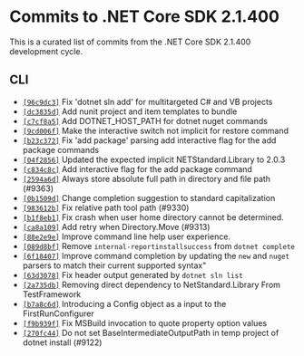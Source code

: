 # Commits to .NET Core SDK 2.1.400

This is a curated list of commits from the .NET Core SDK 2.1.400 development cycle.

## CLI

* [`[96c9dc3]`](https://github.com/dotnet/cli/commit/96c9dc3) Fix 'dotnet sln add' for multitargeted C# and VB projects
* [`[dc3835d]`](https://github.com/dotnet/cli/commit/dc3835d) Add nunit project and item templates to bundle
* [`[c7cf8a5]`](https://github.com/dotnet/cli/commit/c7cf8a5) Add DOTNET_HOST_PATH for dotnet nuget commands
* [`[9cd006f]`](https://github.com/dotnet/cli/commit/9cd006f) Make the interactive switch not implicit for restore command
* [`[b23c372]`](https://github.com/dotnet/cli/commit/b23c372) Fix 'add package' parsing add interactive flag for the add package commands
* [`[04f2856]`](https://github.com/dotnet/cli/commit/04f2856) Updated the expected implicit NETStandard.Library to 2.0.3
* [`[c834c8c]`](https://github.com/dotnet/cli/commit/c834c8c) Add interactive flag for the add package command
* [`[2594a6d]`](https://github.com/dotnet/cli/commit/2594a6d) Always store absolute full path in directory and file path (#9363)
* [`[0b1509d]`](https://github.com/dotnet/cli/commit/0b1509d) Change completion suggestion to standard capitalization
* [`[983612b]`](https://github.com/dotnet/cli/commit/983612b) Fix relative path tool path (#9330)
* [`[b1f8eb1]`](https://github.com/dotnet/cli/commit/b1f8eb1) Fix crash when user home directory cannot be determined.
* [`[ca8a109]`](https://github.com/dotnet/cli/commit/ca8a109) Add retry when Directory.Move (#9313)
* [`[88e2e9e]`](https://github.com/dotnet/cli/commit/88e2e9e) Improve command line help user experience.
* [`[089d8bf]`](https://github.com/dotnet/cli/commit/089d8bf) Remove `internal-reportinstallsuccess` from `dotnet complete`
* [`[6f18407]`](https://github.com/dotnet/cli/commit/6f18407) Improve command completion by updating the `new` and `nuget` parsers to
match their current supported syntax"
* [`[63d3078]`](https://github.com/dotnet/cli/commit/63d3078) Fix header output generated by `dotnet sln list`
* [`[2a735db]`](https://github.com/dotnet/cli/commit/2a735db) Removing direct dependency to NetStandard.Library From TestFramework
* [`[b7a8c6d]`](https://github.com/dotnet/cli/commit/b7a8c6d) Introducing a Config object as a input to the FirstRunConfigurer
* [`[f9b939f]`](https://github.com/dotnet/cli/commit/f9b939f) Fix MSBuild invocation to quote property option values
* [`[270fc44]`](https://github.com/dotnet/cli/commit/270fc44) Do not set BaseIntermediateOutputPath in temp project of dotnet install (#9122)
